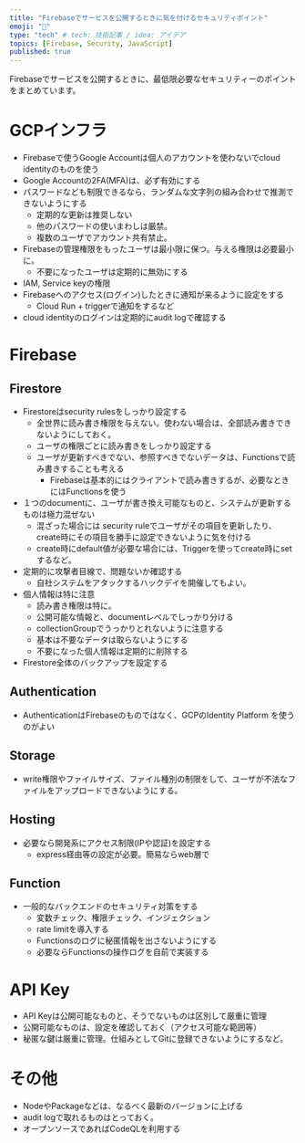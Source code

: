 ```yaml
---
title: "Firebaseでサービスを公開するときに気を付けるセキュリティポイント"
emoji: "🤖"
type: "tech" # tech: 技術記事 / idea: アイデア
topics: [Firebase, Security, JavaScript]
published: true
---
```


Firebaseでサービスを公開するときに、最低限必要なセキュリティーのポイントをまとめています。

# GCPインフラ
  - Firebaseで使うGoogle Accountは個人のアカウントを使わないでcloud identityのものを使う
  - Google Accountの2FA(MFA)は、必ず有効にする
  - パスワードなども制限できるなら、ランダムな文字列の組み合わせで推測できないようにする
    - 定期的な更新は推奨しない
    - 他のパスワードの使いまわしは厳禁。
    - 複数のユーザでアカウント共有禁止。
  - Firebaseの管理権限をもったユーザは最小限に保つ。与える権限は必要最小に。
    - 不要になったユーザは定期的に無効にする
  - IAM, Service keyの権限  
  - Firebaseへのアクセス(ログイン)したときに通知が来るように設定をする
    - Cloud Run + triggerで通知をするなど
  - cloud identityのログインは定期的にaudit logで確認する
  
# Firebase

## Firestore
  - Firestoreはsecurity rulesをしっかり設定する
    - 全世界に読み書き権限を与えない。使わない場合は、全部読み書きできないようにしておく。
    - ユーザの権限ごとに読み書きをしっかり設定する
    - ユーザが更新すべきでない、参照すべきでないデータは、Functionsで読み書きすることも考える
      - Firebaseは基本的にはクライアントで読み書きするが、必要なときにはFunctionsを使う
  - １つのdocumentに、ユーザが書き換え可能なものと、システムが更新するものは極力混ぜない
    - 混ざった場合には security ruleでユーザがその項目を更新したり、create時にその項目を勝手に設定できないように気を付ける
    - create時にdefault値が必要な場合には、Triggerを使ってcreate時にsetするなど。
  - 定期的に攻撃者目線で、問題ないか確認する
    - 自社システムをアタックするハックデイを開催してもよい。
  - 個人情報は特に注意
    - 読み書き権限は特に。
    - 公開可能な情報と、documentレベルでしっかり分ける
    - collectionGroupでうっかりとれないように注意する
    - 基本は不要なデータは取らないようにする
    - 不要になった個人情報は定期的に削除する
  - Firestore全体のバックアップを設定する
## Authentication
  - AuthenticationはFirebaseのものではなく、GCPのIdentity Platform を使うのがよい
## Storage
  - write権限やファイルサイズ、ファイル種別の制限をして、ユーザが不法なファイルをアップロードできないようにする。
## Hosting
  - 必要なら開発系にアクセス制限(IPや認証)を設定する
    - express経由等の設定が必要。簡易ならweb層で
##  Function
  - 一般的なバックエンドのセキュリティ対策をする
    - 変数チェック、権限チェック、インジェクション
    - rate limitを導入する
    - Functionsのログに秘匿情報を出さないようにする
    - 必要ならFunctionsの操作ログを自前で実装する

# API Key
  - API Keyは公開可能なものと、そうでないものは区別して厳重に管理
  - 公開可能なものは、設定を確認しておく（アクセス可能な範囲等）
  - 秘匿な鍵は厳重に管理。仕組みとしてGitに登録できないようにするなど。

  
# その他
  - NodeやPackageなどは、なるべく最新のバージョンに上げる
  - audit logで取れるものはとっておく。
  - オープンソースであればCodeQLを利用する
  